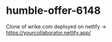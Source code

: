# humble-offer-6148
Clone of wrike.com deployed on netlify -> https://yourcollaborator.netlify.app/
